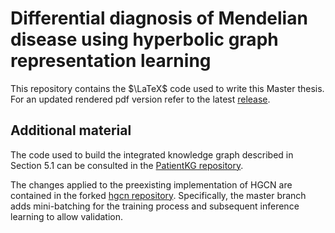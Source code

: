 # Differential diagnosis of Mendelian disease using hyperbolic graph representation learning
This repository contains the $\LaTeX$ code used to write this Master thesis. For an updated rendered pdf version refer to the latest [release](https://github.com/LuciaMellini/masterThesis/releases/tag/latest).

## Additional material
The code used to build the integrated knowledge graph described in Section 5.1 can be consulted in the [PatientKG repository](https://github.com/LuciaMellini/PatientKG).

The changes applied to the preexisting implementation of HGCN are contained in the forked [hgcn repository](https://github.com/LuciaMellini/hgcn/). Specifically, the master branch adds mini-batching for the training process and subsequent inference learning to allow validation.
